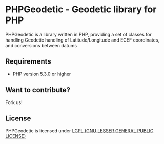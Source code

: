 # PHPGeodetic - Geodetic library for PHP
PHPGeodetic is a library written in PHP, providing a set of classes for handling Geodetic handling of Latitude/Longitude and ECEF coordinates, and conversions between datums

## Requirements
 * PHP version 5.3.0 or higher


## Want to contribute?
Fork us!

## License
PHPGeodetic is licensed under [LGPL (GNU LESSER GENERAL PUBLIC LICENSE)](https://github.com/MBaker/PHPGeodetic/blob/master/license.md)
